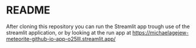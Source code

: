 # README #
After cloning this repository you can run the Streamlit app trough use of the streamlit application, or by looking at the run app at https://michaelagejew-meteorite-github-io-app-o25lll.streamlit.app/
